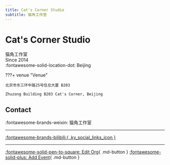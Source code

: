 ```yaml
---
title: Cat's Corner Studio
subtitle: 猫角工作室
---
```


# Cat's Corner Studio

猫角工作室  
Since 2014  
:fontawesome-solid-location-dot: Beijing  


???+ venue "Venue"

    北京市东三环中路25号住总大厦 B203  
      
    Zhuzong Building B203 Cat's Corner, Beijing  

## Contact

:fontawesome-brands-weixin: 猫角工作室  

---

 [:fontawesome-brands-bilibili:{ .ky_social_links_icon }](https://space.bilibili.com/59075953)

---

[:fontawesome-solid-pen-to-square: Edit Org](https://github.com/swingdance/orgs/issues/new?assignees=&labels=update+org&projects=&template=03-update_entity.yml&title=Update%20Org%3A%20zh_CN%20%E2%80%A2%20Cat%27s%20Corner%20Studio&region=zh_CN&id=cats-corner-studio&name=Cat%27s%20Corner%20Studio){ .md-button } [:fontawesome-solid-plus: Add Event](https://github.com/swingdance/events/issues/new?assignees=&labels=add+event&projects=&template=02-add_entity.yml&title=Add%20Event%3A%20zh_CN%20%E2%80%A2%20%3CName%3E&region=zh_CN&province=Beijing&city=Beijing&org_id=cats-corner-studio){ .md-button }
